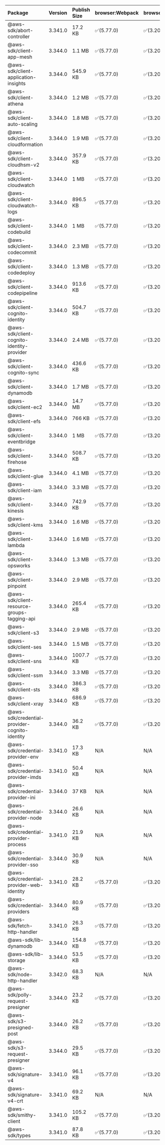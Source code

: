 | Package | Version | Publish Size | browser:Webpack | browser:Rollup | browser:EsBuild |
| :------ | :------ | :----------- | :------ | :----- | :------- |
|@aws-sdk/abort-controller|3.341.0|17.2 KB|✅(5.77.0)|✅(3.20.2)|✅(0.17.15)|
|@aws-sdk/client-app-mesh|3.344.0|1.1 MB|✅(5.77.0)|✅(3.20.2)|✅(0.17.15)|
|@aws-sdk/client-application-insights|3.344.0|545.9 KB|✅(5.77.0)|✅(3.20.2)|✅(0.17.15)|
|@aws-sdk/client-athena|3.344.0|1.2 MB|✅(5.77.0)|✅(3.20.2)|✅(0.17.15)|
|@aws-sdk/client-auto-scaling|3.344.0|1.8 MB|✅(5.77.0)|✅(3.20.2)|✅(0.17.15)|
|@aws-sdk/client-cloudformation|3.344.0|1.9 MB|✅(5.77.0)|✅(3.20.2)|✅(0.17.15)|
|@aws-sdk/client-cloudhsm-v2|3.344.0|357.9 KB|✅(5.77.0)|✅(3.20.2)|✅(0.17.15)|
|@aws-sdk/client-cloudwatch|3.344.0|1 MB|✅(5.77.0)|✅(3.20.2)|✅(0.17.15)|
|@aws-sdk/client-cloudwatch-logs|3.344.0|896.5 KB|✅(5.77.0)|✅(3.20.2)|✅(0.17.15)|
|@aws-sdk/client-codebuild|3.344.0|1 MB|✅(5.77.0)|✅(3.20.2)|✅(0.17.15)|
|@aws-sdk/client-codecommit|3.344.0|2.3 MB|✅(5.77.0)|✅(3.20.2)|✅(0.17.15)|
|@aws-sdk/client-codedeploy|3.344.0|1.3 MB|✅(5.77.0)|✅(3.20.2)|✅(0.17.15)|
|@aws-sdk/client-codepipeline|3.344.0|913.6 KB|✅(5.77.0)|✅(3.20.2)|✅(0.17.15)|
|@aws-sdk/client-cognito-identity|3.344.0|504.7 KB|✅(5.77.0)|✅(3.20.2)|✅(0.17.15)|
|@aws-sdk/client-cognito-identity-provider|3.344.0|2.4 MB|✅(5.77.0)|✅(3.20.2)|✅(0.17.15)|
|@aws-sdk/client-cognito-sync|3.344.0|436.6 KB|✅(5.77.0)|✅(3.20.2)|✅(0.17.15)|
|@aws-sdk/client-dynamodb|3.344.0|1.7 MB|✅(5.77.0)|✅(3.20.2)|✅(0.17.15)|
|@aws-sdk/client-ec2|3.344.0|14.7 MB|✅(5.77.0)|✅(3.20.2)|✅(0.17.15)|
|@aws-sdk/client-efs|3.344.0|766 KB|✅(5.77.0)|✅(3.20.2)|✅(0.17.15)|
|@aws-sdk/client-eventbridge|3.344.0|1 MB|✅(5.77.0)|✅(3.20.2)|✅(0.17.15)|
|@aws-sdk/client-firehose|3.344.0|508.7 KB|✅(5.77.0)|✅(3.20.2)|✅(0.17.15)|
|@aws-sdk/client-glue|3.344.0|4.1 MB|✅(5.77.0)|✅(3.20.2)|✅(0.17.15)|
|@aws-sdk/client-iam|3.344.0|3.3 MB|✅(5.77.0)|✅(3.20.2)|✅(0.17.15)|
|@aws-sdk/client-kinesis|3.344.0|742.9 KB|✅(5.77.0)|✅(3.20.2)|✅(0.17.15)|
|@aws-sdk/client-kms|3.344.0|1.6 MB|✅(5.77.0)|✅(3.20.2)|✅(0.17.15)|
|@aws-sdk/client-lambda|3.344.0|1.6 MB|✅(5.77.0)|✅(3.20.2)|✅(0.17.15)|
|@aws-sdk/client-opsworks|3.344.0|1.3 MB|✅(5.77.0)|✅(3.20.2)|✅(0.17.15)|
|@aws-sdk/client-pinpoint|3.344.0|2.9 MB|✅(5.77.0)|✅(3.20.2)|✅(0.17.15)|
|@aws-sdk/client-resource-groups-tagging-api|3.344.0|265.4 KB|✅(5.77.0)|✅(3.20.2)|✅(0.17.15)|
|@aws-sdk/client-s3|3.344.0|2.9 MB|✅(5.77.0)|✅(3.20.2)|✅(0.17.15)|
|@aws-sdk/client-ses|3.344.0|1.5 MB|✅(5.77.0)|✅(3.20.2)|✅(0.17.15)|
|@aws-sdk/client-sns|3.344.0|1007.7 KB|✅(5.77.0)|✅(3.20.2)|✅(0.17.15)|
|@aws-sdk/client-ssm|3.344.0|3.3 MB|✅(5.77.0)|✅(3.20.2)|✅(0.17.15)|
|@aws-sdk/client-sts|3.344.0|386.3 KB|✅(5.77.0)|✅(3.20.2)|✅(0.17.15)|
|@aws-sdk/client-xray|3.344.0|686.9 KB|✅(5.77.0)|✅(3.20.2)|✅(0.17.15)|
|@aws-sdk/credential-provider-cognito-identity|3.344.0|36.2 KB|✅(5.77.0)|✅(3.20.2)|✅(0.17.15)|
|@aws-sdk/credential-provider-env|3.341.0|17.3 KB|N/A|N/A|N/A|
|@aws-sdk/credential-provider-imds|3.341.0|50.4 KB|N/A|N/A|N/A|
|@aws-sdk/credential-provider-ini|3.344.0|37 KB|N/A|N/A|N/A|
|@aws-sdk/credential-provider-node|3.344.0|26.6 KB|N/A|N/A|N/A|
|@aws-sdk/credential-provider-process|3.341.0|21.9 KB|N/A|N/A|N/A|
|@aws-sdk/credential-provider-sso|3.344.0|30.9 KB|N/A|N/A|N/A|
|@aws-sdk/credential-provider-web-identity|3.341.0|28.2 KB|✅(5.77.0)|✅(3.20.2)|✅(0.17.15)|
|@aws-sdk/credential-providers|3.344.0|80.9 KB|✅(5.77.0)|✅(3.20.2)|✅(0.17.15)|
|@aws-sdk/fetch-http-handler|3.341.0|26.3 KB|✅(5.77.0)|✅(3.20.2)|✅(0.17.15)|
|@aws-sdk/lib-dynamodb|3.344.0|154.8 KB|✅(5.77.0)|✅(3.20.2)|✅(0.17.15)|
|@aws-sdk/lib-storage|3.344.0|53.5 KB|✅(5.77.0)|✅(3.20.2)|✅(0.17.15)|
|@aws-sdk/node-http-handler|3.342.0|68.3 KB|N/A|N/A|N/A|
|@aws-sdk/polly-request-presigner|3.344.0|23.2 KB|✅(5.77.0)|✅(3.20.2)|✅(0.17.15)|
|@aws-sdk/s3-presigned-post|3.344.0|26.2 KB|✅(5.77.0)|✅(3.20.2)|✅(0.17.15)|
|@aws-sdk/s3-request-presigner|3.344.0|29.5 KB|✅(5.77.0)|✅(3.20.2)|✅(0.17.15)|
|@aws-sdk/signature-v4|3.341.0|96.1 KB|✅(5.77.0)|✅(3.20.2)|✅(0.17.15)|
|@aws-sdk/signature-v4-crt|3.341.0|69.2 KB|N/A|N/A|N/A|
|@aws-sdk/smithy-client|3.341.0|105.2 KB|✅(5.77.0)|✅(3.20.2)|✅(0.17.15)|
|@aws-sdk/types|3.341.0|87.8 KB|✅(5.77.0)|✅(3.20.2)|✅(0.17.15)|
